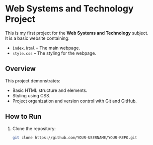 # Web Systems and Technology Project

This is my first project for the **Web Systems and Technology** subject.  
It is a basic website containing:

- `index.html` – The main webpage.  
- `style.css` – The styling for the webpage.  

## Overview

This project demonstrates:

- Basic HTML structure and elements.  
- Styling using CSS.  
- Project organization and version control with Git and GitHub.  

## How to Run

1. Clone the repository:  
   ```bash
   git clone https://github.com/YOUR-USERNAME/YOUR-REPO.git
